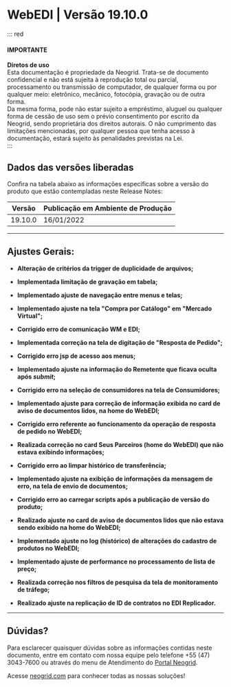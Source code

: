 # WebEDI | Versão 19.10.0

::: red  
#### IMPORTANTE 
**Diretos de uso**  
Esta documentação é propriedade da Neogrid. Trata-se de documento confidencial e não está sujeita à reprodução total ou parcial, processamento ou transmissão de computador, de qualquer forma ou por qualquer meio: eletrônico, mecânico, fotocópia, gravação ou de outra forma.  
Da mesma forma, pode não estar sujeito a empréstimo, aluguel ou qualquer forma de cessão de uso sem o prévio consentimento por escrito da Neogrid, sendo proprietária dos direitos autorais. O não cumprimento das limitações mencionadas, por qualquer pessoa que tenha acesso à documentação, estará sujeito às penalidades previstas na Lei.  
:::  

## Dados das versões liberadas

Confira na tabela abaixo as informações específicas sobre a versão do produto que estão contempladas neste Release Notes:  

| Versão | Publicação em Ambiente de Produção |  
| ------ | ---------------------------------- |
| 19.10.0 | 16/01/2022 | 


__________________

## Ajustes Gerais:

+ **Alteração de critérios da trigger de duplicidade de arquivos;**  

+ **Implementada limitação de gravação em tabela;**  

+ **Implementado ajuste de navegação entre menus e telas;**  

+ **Implementado ajuste na tela "Compra por Catálogo" em "Mercado Virtual";**  

+ **Corrigido erro de comunicação WM e EDI;**  

+ **Implementada correção na tela de digitação de "Resposta de Pedido";**  

+ **Corrigido erro jsp de acesso aos menus;**  

+ **Implementado ajuste na informação do Remetente que ficava oculta após _submit_;**  

+ **Corrigido erro na seleção de consumidores na tela de Consumidores;**  

+ **Implementado ajuste para correção de informação exibida no card de aviso de documentos lidos, na home do WebEDI;**  

+ **Corrigido erro referente ao funcionamento da operação de resposta de pedido no WebEDI;**  

+ **Realizada correção no card Seus Parceiros (home do WebEDI) que não estava exibindo informações;**  

+ **Corrigido erro ao limpar histórico de transferência;**  

+ **Implementado ajuste na exibição de informações da mensagem de erro, na tela de envio de documentos;**  

+ **Corrigido erro ao carregar scripts após a publicação de versão do produto;**  

+ **Realizado ajuste no card de aviso de documentos lidos que não estava sendo exibido na home do WebEDI;**  

+ **Implementado ajuste no log (histórico) de alterações do cadastro de produtos no WebEDI;**  

+ **Implementado ajuste de performance no processamento de lista de preço;**  

+ **Realizada correção nos filtros de pesquisa da tela de monitoramento de tráfego;**  

+ **Realizado ajuste na replicação de ID de contratos no EDI Replicador.**




__________

## Dúvidas?

Para esclarecer quaisquer dúvidas sobre as informações contidas neste documento, entre em contato com nossa equipe pelo telefone +55 (47) 3043-7600 ou através do menu de Atendimento do [Portal Neogrid](https://id.neogrid.com/).  

Acesse [neogrid.com](https://neogrid.com/br) para conhecer todas as nossas soluções!  